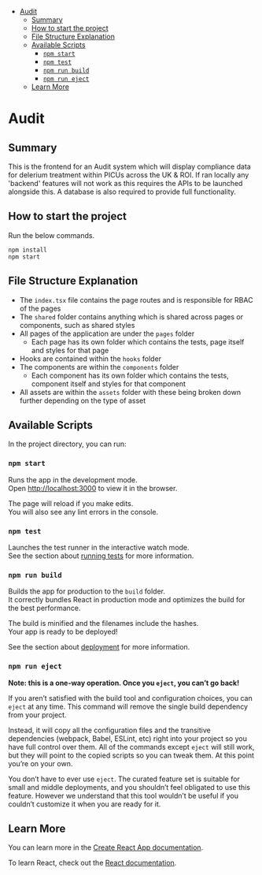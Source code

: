 - [Audit](#audit)
  - [Summary](#summary)
  - [How to start the project](#how-to-start-the-project)
  - [File Structure Explanation](#file-structure-explanation)
  - [Available Scripts](#available-scripts)
    - [```npm start```](#npm-start)
    - [```npm test```](#npm-test)
    - [```npm run build```](#npm-run-build)
    - [```npm run eject```](#npm-run-eject)
  - [Learn More](#learn-more)

# Audit

## Summary

This is the frontend for an Audit system which will display compliance data for delerium treatment within PICUs across the UK & ROI. If ran locally any 'backend' features will not work as this requires the APIs to be launched alongside this. A database is also required to provide full functionality.

## How to start the project

Run the below commands.

```console
npm install
npm start
```

## File Structure Explanation

- The ```index.tsx``` file contains the page routes and is responsible for RBAC of the pages
- The ```shared``` folder contains anything which is shared across pages or components, such as shared styles
- All pages of the application are under the ```pages``` folder
  - Each page has its own folder which contains the tests, page itself and styles for that page
- Hooks are contained within the ```hooks``` folder
- The components are within the ```components``` folder
  - Each component has its own folder which contains the tests, component itself and styles for that component
- All assets are within the ```assets``` folder with these being broken down further depending on the type of asset

## Available Scripts

In the project directory, you can run:

### ```npm start```

Runs the app in the development mode.\
Open [http://localhost:3000](http://localhost:3000) to view it in the browser.

The page will reload if you make edits.\
You will also see any lint errors in the console.

### ```npm test```

Launches the test runner in the interactive watch mode.\
See the section about [running tests](https://facebook.github.io/create-react-app/docs/running-tests) for more information.

### ```npm run build```

Builds the app for production to the `build` folder.\
It correctly bundles React in production mode and optimizes the build for the best performance.

The build is minified and the filenames include the hashes.\
Your app is ready to be deployed!

See the section about [deployment](https://facebook.github.io/create-react-app/docs/deployment) for more information.

### ```npm run eject```

**Note: this is a one-way operation. Once you ```eject```, you can’t go back!**

If you aren’t satisfied with the build tool and configuration choices, you can ```eject``` at any time. This command will remove the single build dependency from your project.

Instead, it will copy all the configuration files and the transitive dependencies (webpack, Babel, ESLint, etc) right into your project so you have full control over them. All of the commands except `eject` will still work, but they will point to the copied scripts so you can tweak them. At this point you’re on your own.

You don’t have to ever use ```eject```. The curated feature set is suitable for small and middle deployments, and you shouldn’t feel obligated to use this feature. However we understand that this tool wouldn’t be useful if you couldn’t customize it when you are ready for it.

## Learn More

You can learn more in the [Create React App documentation](https://facebook.github.io/create-react-app/docs/getting-started).

To learn React, check out the [React documentation](https://reactjs.org/).
